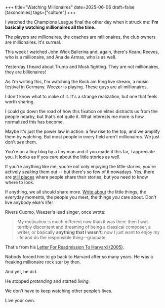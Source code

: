 +++
title="Watching Millionaires"
date=2025-06-06
draft=false
[taxonomies]
tags=["culture"]
+++

I watched the Champions League final the other day when it struck me:
**I'm basically watching millionaires all the time.**

The players are millionaires, the coaches are millionaires, the club owners are millionaires. It's surreal.

This week I watched John Wick Ballerina and, again, there's Keanu Reeves, who is a millionaire, and Ana de Armas, who is as well.

Yesterday I heard about Trump and Musk fighting. They are not millionaires, they are billionaires! 

As I'm writing this, I'm watching the Rock am Ring live stream, a music festival in Germany. Weezer is playing. These guys are all millionaires.

I don't know what to make of it.
It's a strange realization, but one that feels worth sharing.

I could go down the road of how this fixation on elites distracts us from the people nearby, but that’s not quite it.
What interests me more is how normalized this has become.

Maybe it's just the power law in action: a few rise to the top, and we amplify them by watching. But most people in every field aren't millionaires. We just don't *see* them.

You're on a tiny blog by a tiny man and if you made it this far, I appreciate you. It looks as if you care about the little stories as well.

If you're anything like me, you're not only enjoying the little stories, you're actively *seeking* them out -- but there's so few of it nowadays. Yes, there are [still places](https://bearblog.dev/discover/) where people share their stories, but you need to know where to look.

If anything, we all should share more. [Write about](/2024/what-to-write/) the little things, the everyday moments, the people you meet, the things *you* care about. Don't live anybody else's life!

Rivers Cuomo, Weezer's lead singer, once wrote:

> My motivation is much different now than it was then: then I was terribly discontent and dreaming of being a classical composer, a writer, or basically **anything that I wasn't**; now I just want to enjoy my life and do the responsible thing—graduate.

That's from his [Letter For Readmission To Harvard (2005)](https://www.weezerpedia.com/wiki/Harvard).

Nobody forced him to go back to Harvard after so many years.
He was a freaking millionaire rock star by then.

And yet, he did.

He stopped *pretending* and started *living*. 

We don’t have to keep watching other people’s lives.

Live your own.

